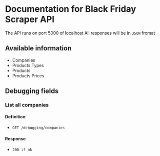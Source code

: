 # Documentation for Black Friday Scraper API

The API runs on port 5000 of localhost
All responses will be in `JSON` fromat

## Available information

- Companies
- Products Types
- Products
- Products Prices

## Debugging fields

### List all companies

#### Definition

- `GET /debugging/companies`

#### Response

- `200 if ok`
